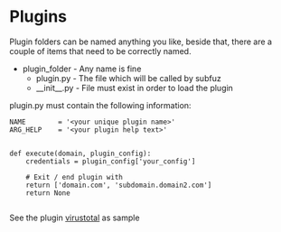
# Plugins

Plugin folders can be named anything you like, beside that, there are a couple of items that need to be correctly named.

* plugin_folder - Any name is fine
  * plugin.py - The file which will be called by subfuz
  * __init\__.py  - File must exist in order to load the plugin

plugin.py must contain the following information:
```
NAME        = '<your unique plugin name>'
ARG_HELP    = '<your plugin help text>'


def execute(domain, plugin_config):
    credentials = plugin_config['your_config']

    # Exit / end plugin with
    return ['domain.com', 'subdomain.domain2.com']
    return None
    
```
See the plugin [virustotal](virustotal/plugin.py) as sample